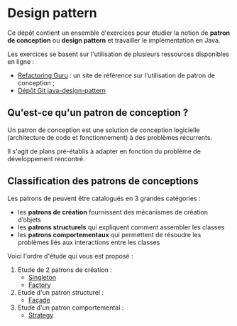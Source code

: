 # Design pattern

Ce dépôt contient un ensemble d'exercices pour étudier la notion de **patron de conception** ou **design pattern** et travailler le implémentation en Java.

Les exercices se basent sur l'utilisation de plusieurs ressources disponibles en ligne :
- [Refactoring Guru](https://refactoring.guru/fr) : un site de référence sur l'utilisation de patron de conception ;
- [Dépôt Git java-design-pattern](https://github.com/iluwatar/java-design-patterns/tree/master)

## Qu'est-ce qu'un patron de conception ?

Un patron de conception est une solution de conception logicielle (architecture de code et fonctionnement) à des problèmes récurrents.

Il s'agit de plans pré-établis à adapter en fonction du problème de développement rencontré.

## Classification des patrons de conceptions

Les patrons de peuvent être catalogués en 3 grandes catégories :
- les **patrons de création** fournissent des mécanismes de création d’objets
- les **patrons structurels** qui expliquent comment assembler les classes
- les **patrons comportementaux** qui permettent de résoudre les problèmes liés aux interactions entre les classes

Voici l'ordre d'étude qui vous est proposé :
1. Etude de 2 patrons de création :
    - [Singleton](https://refactoring.guru/fr/design-patterns/singleton)
    - [Factory](https://refactoring.guru/fr/design-patterns/factory-method)
2. Etude d'un patron structurel :
    - [Façade](https://refactoring.guru/fr/design-patterns/facade)
3. Etude d'un patron comportemental :
    - [Strategy](https://refactoring.guru/fr/design-patterns/strategy)
